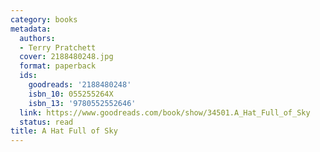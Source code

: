 ```yaml
---
category: books
metadata:
  authors:
  - Terry Pratchett
  cover: 2188480248.jpg
  format: paperback
  ids:
    goodreads: '2188480248'
    isbn_10: 055255264X
    isbn_13: '9780552552646'
  link: https://www.goodreads.com/book/show/34501.A_Hat_Full_of_Sky
  status: read
title: A Hat Full of Sky
---
```

